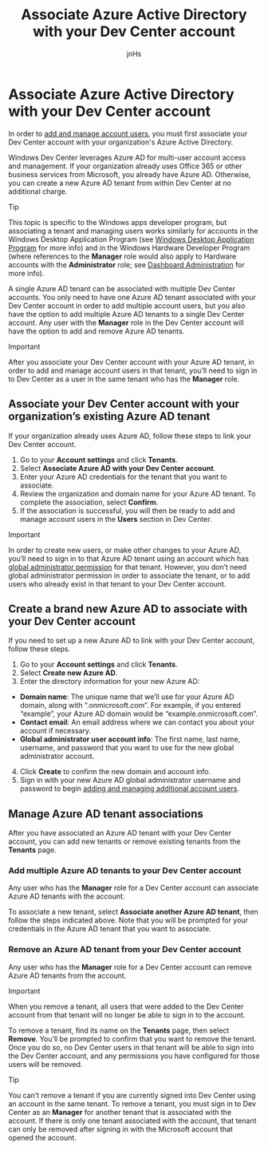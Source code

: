 ﻿---
author: jnHs
Description: In order to add and manage account users, you must first associate your Dev Center account with your organization's Azure Active Directory.
title: Associate Azure Active Directory with your Dev Center account
ms.author: wdg-dev-content
ms.date: 02/22/2018
ms.topic: article
ms.prod: windows
ms.technology: uwp
keywords: windows 10, uwp, azure ad, azure tenant, aad tenant, azure ad tenant, tenant management, tenants
ms.localizationpriority: high
---

# Associate Azure Active Directory with your Dev Center account

In order to [add and manage account users](add-users-groups-and-azure-ad-applications.md), you must first associate your Dev Center account with your organization's Azure Active Directory. 

Windows Dev Center leverages Azure AD for multi-user account access and management. If your organization already uses Office 365 or other business services from Microsoft, you already have Azure AD. Otherwise, you can create a new Azure AD tenant from within Dev Center at no additional charge.

> [!TIP]
> This topic is specific to the Windows apps developer program, but associating a tenant and managing users works similarly for accounts in the Windows Desktop Application Program (see [Windows Desktop Application Program](https://msdn.microsoft.com/en-us/library/windows/desktop/mt826504#users) for more info) and in the Windows Hardware Developer Program (where references to the **Manager** role would also apply to Hardware accounts with the **Administrator** role; see [Dashboard Administration](https://docs.microsoft.com/windows-hardware/drivers/dashboard/dashboard-administration) for more info).

A single Azure AD tenant can be associated with multiple Dev Center accounts. You only need to have one Azure AD tenant associated with your Dev Center account in order to add multiple account users, but you also have the option to add multiple Azure AD tenants to a single Dev Center account. Any user with the **Manager** role in the Dev Center account will have the option to add and remove Azure AD tenants.

> [!IMPORTANT]
> After you associate your Dev Center account with your Azure AD tenant, in order to add and manage account users in that tenant, you’ll need to sign in to Dev Center as a user in the same tenant who has the **Manager** role.


## Associate your Dev Center account with your organization’s existing Azure AD tenant

If your organization already uses Azure AD, follow these steps to link your Dev Center account.

1.  Go to your **Account settings** and click **Tenants**.
2.  Select **Associate Azure AD with your Dev Center account**.
3.  Enter your Azure AD credentials for the tenant that you want to associate.
4.  Review the organization and domain name for your Azure AD tenant. To complete the association, select **Confirm**.
5.  If the association is successful, you will then be ready to add and manage account users in the **Users** section in Dev Center.

> [!IMPORTANT]
> In order to create new users, or make other changes to your Azure AD, you’ll need to sign in to that Azure AD tenant using an account which has [global administrator permission](http://go.microsoft.com/fwlink/?LinkId=746654) for that tenant. However, you don’t need global administrator permission in order to associate the tenant, or to add users who already exist in that tenant to your Dev Center account.


## Create a brand new Azure AD to associate with your Dev Center account

If you need to set up a new Azure AD to link with your Dev Center account, follow these steps.

1.  Go to your **Account settings** and click **Tenants**.
2.  Select **Create new Azure AD**.
3.  Enter the directory information for your new Azure AD:
 - **Domain name**: The unique name that we’ll use for your Azure AD domain, along with “.onmicrosoft.com”. For example, if you entered “example”, your Azure AD domain would be “example.onmicrosoft.com”.
 - **Contact email**: An email address where we can contact you about your account if necessary.
 - **Global administrator user account info**: The first name, last name, username, and password that you want to use for the new global administrator account.
4.  Click **Create** to confirm the new domain and account info.
5.  Sign in with your new Azure AD global administrator username and password to begin [adding and managing additional account users](add-users-groups-and-azure-ad-applications.md).


## Manage Azure AD tenant associations

After you have associated an Azure AD tenant with your Dev Center account, you can add new tenants or remove existing tenants from the **Tenants** page.


### Add multiple Azure AD tenants to your Dev Center account

Any user who has the **Manager** role for a Dev Center account can associate Azure AD tenants with the account.

To associate a new tenant, select **Associate another Azure AD tenant**, then follow the steps indicated above. Note that you will be prompted for your credentials in the Azure AD tenant that you want to associate.


### Remove an Azure AD tenant from your Dev Center account

Any user who has the **Manager** role for a Dev Center account can remove Azure AD tenants from the account.

> [!IMPORTANT]
> When you remove a tenant, all users that were added to the Dev Center account from that tenant will no longer be able to sign in to the account. 

To remove a tenant, find its name on the **Tenants** page, then select **Remove**. You’ll be prompted to confirm that you want to remove the tenant. Once you do so, no Dev Center users in that tenant will be able to sign into the Dev Center account, and any permissions you have configured for those users will be removed.

> [!TIP]
> You can’t remove a tenant if you are currently signed into Dev Center using an account in the same tenant. To remove a tenant, you must sign in to Dev Center as an **Manager** for another tenant that is associated with the account. If there is only one tenant associated with the account, that tenant can only be removed after signing in with the Microsoft account that opened the account.


